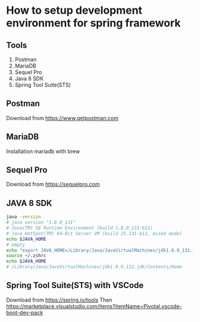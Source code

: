 # How to setup development environment for spring framework

## Tools

1. Postman
2. MariaDB
3. Sequel Pro
4. Java 8 SDK
5. Spring Tool Suite(STS)

## Postman

Download from <https://www.getpostman.com>

## MariaDB

Installation mariadb with brew

## Sequel Pro

Download from <https://sequelpro.com>

## JAVA 8 SDK

```bash
java -version
# java version "1.8.0_131"
# Java(TM) SE Runtime Environment (build 1.8.0_131-b11)
# Java HotSpot(TM) 64-Bit Server VM (build 25.131-b11, mixed mode)
echo $JAVA_HOME
# empty
echo "export JAVA_HOME=/Library/Java/JavaVirtualMachines/jdk1.8.0_131.jdk/Contents/Home" >> ~/.zshrc
source ~/.zshrc
echo $JAVA_HOME
# /Library/Java/JavaVirtualMachines/jdk1.8.0_131.jdk/Contents/Home
```

## Spring Tool Suite(STS) with VSCode

Download from <https://spring.io/tools>
Then <https://marketplace.visualstudio.com/items?itemName=Pivotal.vscode-boot-dev-pack>
